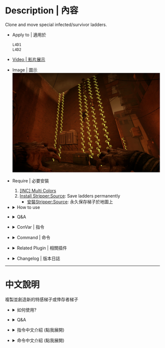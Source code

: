 # Description | 內容
Clone and move special infected/survivor ladders.

* Apply to | 適用於
	```
	L4D1
	L4D2
	```

* [Video | 影片展示](https://youtu.be/txMMvSED-Ig)

* Image | 圖示
<br/>![l4d2_ladder_editor_1](image/l4d2_ladder_editor_1.jpg)

* Require | 必要安裝
    1. [[INC] Multi Colors](https://github.com/fbef0102/L4D1_2-Plugins/releases/tag/Multi-Colors)
    2. [Install Stripper:Source](https://github.com/fbef0102/Game-Private_Plugin/tree/main/Tutorial_教學區/English/Server/Install_Other_File#stripper): Save ladders permanently
		* [安裝Stripper:Source](https://github.com/fbef0102/Game-Private_Plugin/tree/main/Tutorial_教學區/Chinese_繁體中文/Server/安裝其他檔案教學#安裝stripper): 永久保存梯子於地圖上

* <details><summary>How to use</summary>

	* **Prepare**
		1. Type in server console
			```c
			sm_cvar sv_cheats 1
			sm_cvar mp_gamemode versus
			sm_cvar sb_all_bot_game 1;sm_cvar sb_all_bot_team 1
			sm_cvar sb_stop 1
			sm_cvar god 1;
			director_stop
			```
		2. Go to infected team, type ```z_spawn Hunter``` in game console to get an alive hunter
		3. Type ```r_drawbrushmodels 2``` in game console to view all ladder brush models on the map
		4. Type ```!edit``` in chatbox to enter edit mode
		<br/>![l4d2_ladder_editor_2](image/l4d2_ladder_editor_2.jpg)
	* **Clone Ladder**
        1. Aim the map original infected ladder, press left mouse to select ladder
		<br/>![l4d2_ladder_editor_4](image/l4d2_ladder_editor_4.gif)
		2. Type ```!clone``` or middle mouse to clone ladder
		<br/>![l4d2_ladder_editor_5](image/l4d2_ladder_editor_5.gif)

	* **Move Ladder**
        1. Aim the new ladder, press left mouse to select ladder
		2. Find a wall you want to place new ladder, press right mouse to place ladder on the wall
		<br/>![l4d2_ladder_editor_6](image/l4d2_ladder_editor_6.gif)
		3. Keys to use
			*  ```A,D,W,S```: Move the ladder
			* Shift: Rotate the ladder
			* Use: Raise the ladder
			* Reload: Lower the ladder
			* ```!kill```: Remove the ladder
		4. When done, type ```!edit``` to exit edit mode, this will free the selected ladder

	* **Save Ladder**
        1. Aim the ladder and open game console, type ```sm_info```, the func_simpleladder entity all information print in your game console
		<br/>![l4d2_ladder_editor_7](image/l4d2_ladder_editor_7.gif)

		2. Copy and past to your ```addons\stripper\maps\xxxxx.cfg```
			* xxxx is map name
			* For example it should be like this
				```c
				add:
				{
					"classname" "func_simpleladder"
					"origin" "332.45 9.46 -109.98"
					"angles" "0.00 0.00 0.00"
					"model" "*29"        
					"normal.x" "0.00"
					"normal.y" "-1.00"
					"normal.z" "0.00"
					"team" "2"
				}
				```

		3. In stripper file, you can change [func_simpleladder](https://developer.valvesoftware.com/wiki/Func_simpleladder) ```"team"``` Keyvalues to decide which team can climb the ladder
			```c
			// Team that can climb this ladder.
			// 0 : Any team
			// 1 : Survivors
			// 2 : Infected 
			team "x"
			```
</details>

* <details><summary>Q&A</summary>

	* Q1: Why I can't clone the ladder ?
		* A1: You must select the original ladder from the map
		<br/>![l4d2_ladder_editor_3](image/l4d2_ladder_editor_3.jpg)	

	* Q2: Why some ladders become invisible when I rotate ladder?
		* A2: Model and map problem, nothing I can help, rotate ladder carefully

	* Q3: What should I clone new ladder if there is no any ladders on the map?
		* A3: Give up
</details>

* <details><summary>ConVar | 指令</summary>

	* cfg\sourcemod\l4d2_ladder_editor.cfg
		```php
		// 0=Plugin off, 1=Plugin on.
		l4d2_ladder_editor_enable "1"

		// If 1, Freeze player when entering edit mode.
		l4d2_ladder_editor_freeze "0"

		// If 1, Use Tab key to enter edit mode.
		l4d2_ladder_editor_tab "0"
		```
</details>

* <details><summary>Command | 命令</summary>

	* **Toggle edit mode**
		```php
		sm_edit
		```

	* **Number of units to move when moving ladders in edit mode.**
		```php
		sm_step <size>
		```

	* **Select the ladder you are aiming at.**
		```php
		sm_select
		```

	* **Clone the selected ladder.**
		```php
		sm_clone
		```

	* **Move the selected ladder to the given coordinate on the map.**
		```php
		sm_move <x> <y> <z>
		```

	* **Move the selected ladder relative to its current position.**
		```php
		sm_nudge <x> <y> <z>
		```

	* **Rotate the selected ladder.**
		```php
		sm_rotate <x> <y> <z>
		```

	* **Remove the selected ladder.**
		```php
		sm_kill
		```

	* **Display info about the selected ladder entity on console.**
		```php
		sm_info
		```

	* **Toggle selected ladder info HUD on or off.**
		```php
		sm_togglehud
		```

	* **Change team the ladder can used by**
		```php
		// 0: Any team, 1: Survivor, 2: Infected
		sm_team <TeamNum>
		```

	* **Find func_simpleladder by model**
		```php
		// example: sm_flbm "*28"
		sm_flbm <model_name>
		```

	* **Find func_simpleladder by hammerid**
		```php
		sm_flbh <hammerid>
		```

	* **Change func_simpleladder normal.x normal.y normal.z**
		```php
		// 1 = <1.0> <0.0> <0.0>
		// 2 = <-1.0> <0.0> <0.0>
		// 3 = <0.0> <1.0> <0.0>
		// 4 = <0.0> <-1.0> <0.0>
		// 5 = <0.0> <0.0> <1.0>
		// 6 = <0.0> <0.0> <-1.0>
		sm_cln <1~6>
		sm_cln <x> <y> <z>
		```
</details>

* <details><summary>Related Plugin | 相關插件</summary>

	1. [Ladder List Height Info](https://forums.alliedmods.net/showthread.php?t=348968): Output a table to the console with the current map original ladders list with their respective heights
		* 打印地圖上所有的梯子資訊到控制台
</details>

* <details><summary>Changelog | 版本日誌</summary>

	* v1.0 (2025-10-7)
		* Add more informations about func_simpleladder
		* Add cmds to change func_simpleladder
		* Add cmds to find func_simpleladder by model and hammerid quickly
		* Add messages to warn if ladder is not original
		* Update cvars, cmds
		* Optimize code and improve performance

	* v2.0
        * [Original Post by devilesk](https://github.com/devilesk/rl4d2l-plugins/blob/master/l4d2_ladder_editor.sp)
</details>

- - - -
# 中文說明
複製並創造新的特感梯子或倖存者梯子

* <details><summary>如何使用?</summary>

	* **準備作業**
		1. 在伺服器後台依序輸入以下指令
			```c
			sm_cvar sv_cheats 1
			sm_cvar mp_gamemode versus
			sm_cvar sb_all_bot_game 1;sm_cvar sb_all_bot_team 1
			sm_cvar sb_stop 1
			sm_cvar god 1;
			director_stop
			```
		2. 回到遊戲中，切換到特感隊伍，遊戲控制台輸入```z_spawn Hunter```，將自己變成活著的特感
		3. 遊戲控制台輸入 ```r_drawbrushmodels 2```，看到地圖上所有梯子渲染
		4. 聊天框輸入 ```!edit``` 進入編輯模式
		<br/>![l4d2_ladder_editor_2](image/l4d2_ladder_editor_2.jpg)
	* **複製梯子**
        1. 準心指向一個地圖上原有的特感梯子，按下滑鼠左鍵選擇該梯子
		<br/>![l4d2_ladder_editor_4](image/l4d2_ladder_editor_4.gif)
		2. 輸入 ```!clone``` 或按一下滑鼠滾輪鍵，複製梯子
		<br/>![l4d2_ladder_editor_5](image/l4d2_ladder_editor_5.gif)

	* **移動梯子**
        1. 準心指向複製的新梯子，按下滑鼠左鍵選擇該梯子
		2. 找到一個牆壁，按下滑鼠右鍵即可放置
		<br/>![l4d2_ladder_editor_6](image/l4d2_ladder_editor_6.gif)
		3. 其他按鍵使用
			*  ```A,D,W,S```: 移動梯子
			* Shift: 旋轉90度
			* E鍵: 上升梯子
			* R鍵: 下降梯子
			* ```!kill```: 移除梯子
		4. 完成後，輸入 ```!edit``` 離開編輯模式

	* **Save Ladder**
        1. 準心指向梯子，開啟遊戲控制台，輸入```sm_info```，func_simpleladder 梯子實體的資訊將會打印在上面
		<br/>![l4d2_ladder_editor_7](image/l4d2_ladder_editor_7.gif)

		2. 複製並貼到 ```addons\stripper\maps\xxxxx.cfg```
			* xxxx 是地圖英文名
			* 舉例:
				```c
				add:
				{
					"classname" "func_simpleladder"
					"origin" "332.45 9.46 -109.98"
					"angles" "0.00 0.00 0.00"
					"model" "*29"        
					"normal.x" "0.00"
					"normal.y" "-1.00"
					"normal.z" "0.00"
					"team" "2"
				}
				```

		3. 在地圖文件當中，可以修改[func_simpleladder](https://developer.valvesoftware.com/wiki/Func_simpleladder)的```"team"``` 屬性，決定誰可以爬梯子
			```c
			// 哪個隊伍可以爬梯子
			// 0 : 任何人
			// 1 : 倖存者
			// 2 : 特感 
			team "x"
			```
</details>

* <details><summary>Q&A</summary>

	* Q1: 為什麼我無法複製一些梯子?
		* A1: 必須先選擇地圖的原始梯子才可以複製
		<br/>![l4d2_ladder_editor_3](image/l4d2_ladder_editor_3.jpg)	

	* Q2: 為甚麼梯子旋轉後看不見?
		* A2: 模型與地圖問題，問就自己做地圖

	* Q3: 如果地圖都沒有原始梯子，該怎麼辦?
		* A3: 沒有梯子能複製，只能放棄
</details>

* <details><summary>指令中文介紹 (點我展開)</summary>

	* cfg\sourcemod\l4d2_ladder_editor.cfg
		```php
		// 0=關閉插件, 1=啟動插件
		l4d2_ladder_editor_enable "1"

		// 為1時，玩家進入梯子編輯模式時不能移動
		l4d2_ladder_editor_freeze "0"

		// 為1時，可以按tab鍵進入梯子編輯模式
		l4d2_ladder_editor_tab "0"
		```
</details>

* <details><summary>命令中文介紹 (點我展開)</summary>

	* **進入或離開梯子編輯模式**
		```php
		sm_edit
		```

	* **上升或下降梯子時的速度**
		```php
		sm_step <size>
		```

	* **選擇準心指向的梯子**
		```php
		sm_select
		```

	* **複製梯子**
		```php
		sm_clone
		```

	* **移動梯子到指定的位置上**
		```php
		sm_move <x> <y> <z>
		```

	* **移動梯子到相對的位置**
		```php
		sm_nudge <x> <y> <z>
		```

	* **旋轉梯子**
		```php
		sm_rotate <x> <y> <z>
		```

	* **移除梯子**
		```php
		sm_kill
		```

	* **控制台打印梯子的資訊**
		```php
		sm_info
		```

	* **打開hud顯示目前的梯子資訊**
		```php
		sm_togglehud
		```

	* **改變準心指向的梯子，哪個隊伍可以爬**
		```php
		// 0: 任何人, 1: 倖存者, 2: 特感
		sm_team <TeamNum>
		```

	* **透過模型找出 func_simpleladder 實體**
		```php
		// 舉例: sm_flbm "*28"
		sm_flbm <model_name>
		```

	* **透過hammerid找出 func_simpleladder 實體**
		```php
		sm_flbh <hammerid>
		```

	* **改變 func_simpleladder 實體的normal.x normal.y normal.z**
		```php
		// 1 = <1.0> <0.0> <0.0>
		// 2 = <-1.0> <0.0> <0.0>
		// 3 = <0.0> <1.0> <0.0>
		// 4 = <0.0> <-1.0> <0.0>
		// 5 = <0.0> <0.0> <1.0>
		// 6 = <0.0> <0.0> <-1.0>
		sm_cln <1~6>
		sm_cln <x> <y> <z>
		```
</details>